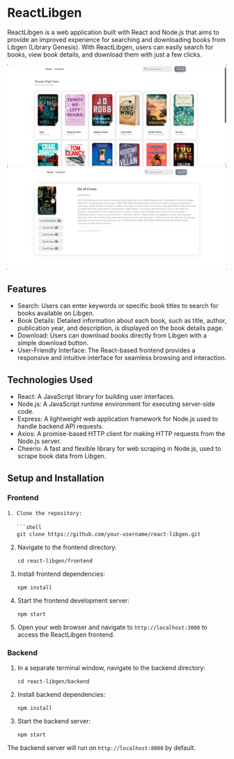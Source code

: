 # ReactLibgen

ReactLibgen is a web application built with React and Node.js that aims to provide an improved experience for searching and downloading books from Libgen (Library Genesis). With ReactLibgen, users can easily search for books, view book details, and download them with just a few clicks.

![Screenshot](./images/msedge_u7YPPUBPQ2.png)
![Screenshot](./images/msedge_sNpCHu44YM.png)

## Features

- Search: Users can enter keywords or specific book titles to search for books available on Libgen.
- Book Details: Detailed information about each book, such as title, author, publication year, and description, is displayed on the book details page.
- Download: Users can download books directly from Libgen with a simple download button.
- User-Friendly Interface: The React-based frontend provides a responsive and intuitive interface for seamless browsing and interaction.

## Technologies Used

- React: A JavaScript library for building user interfaces.
- Node.js: A JavaScript runtime environment for executing server-side code.
- Express: A lightweight web application framework for Node.js used to handle backend API requests.
- Axios: A promise-based HTTP client for making HTTP requests from the Node.js server.
- Cheerio: A fast and flexible library for web scraping in Node.js, used to scrape book data from Libgen.

## Setup and Installation

### Frontend

````
1. Clone the repository:

   ```shell
   git clone https://github.com/your-username/react-libgen.git
````

2. Navigate to the frontend directory:

   ```shell
   cd react-libgen/frontend
   ```

3. Install frontend dependencies:

   ```shell
   npm install
   ```

4. Start the frontend development server:

   ```shell
   npm start
   ```

5. Open your web browser and navigate to `http://localhost:3000` to access the ReactLibgen frontend.

### Backend

1. In a separate terminal window, navigate to the backend directory:

   ```shell
   cd react-libgen/backend
   ```

2. Install backend dependencies:

   ```shell
   npm install
   ```

3. Start the backend server:

   ```shell
   npm start
   ```

The backend server will run on `http://localhost:8000` by default.
